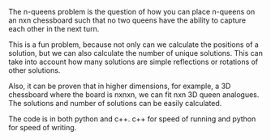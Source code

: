 The n-queens problem is the question of how you can place n-queens on an nxn chessboard such that no two queens have the ability to capture each other in the next turn.

This is a fun problem, because not only can we calculate the positions of a solution, but we can also calculate the number of unique solutions. This can take into account how many solutions are simple reflections or rotations of other solutions.

Also, it can be proven that in higher dimensions, for example, a 3D chessboard where the board is nxnxn, we can fit nxn 3D queen analogues. The solutions and number of solutions can be easily calculated.

The code is in both python and c++. c++ for speed of running and python for speed of writing.
